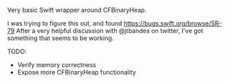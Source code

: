 Very basic Swift wrapper around CFBinaryHeap.

I was trying to figure this out, and found https://bugs.swift.org/browse/SR-79
After a very helpful discussion with @jtbandes on twitter, I've got something that seems
to be working.

TODO:
- Verify memory correctness
- Expose more CFBinaryHeap functionality

